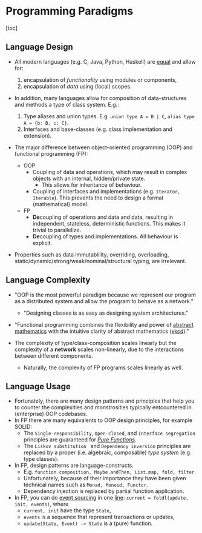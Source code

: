 # Programming Paradigms

[toc]

## Language Design

* All modern languages (e.g. C, Java, Python, Haskell) are [equal](https://en.wikipedia.org/wiki/Turing_completeness) and allow for:
  1. encapsulation of _functionality_ using modules or components,
  2. encapsulation of _data_ using (local) scopes.

* In addition, many languages allow for composition of data-structures and methods a type of class system. E.g.:
  1. Type aliases and union types. E.g. `union type A = B | C`, `alias type A = {b: B, c: C}`.
  2. Interfaces and base-classes (e.g. class implementation and extension).
  
* The major difference between object-oriented programming (OOP) and functional programming (FP):
    * OOP
        * Coupling of data and operations, which may result in complex objects with an internal, hidden/private state.
            * This allows for inheritance of behaviour.
        * Coupling of interfaces and implementations (e.g. `Iterator, Iterable`). This prevents the need to design a formal (mathematical) model.
    * FP
      * **De**coupling of operations and data and data, resulting in independent, stateless, deterministic functions. This makes it trivial to parallelize.
      * **De**coupling of types and implementations. All behaviour is explicit.
    
* Properties such as data immutablility, overriding, overloading, static/dynamic/strong/weak/nominal/structural typing, are irrelevant.




## Language Complexity

* "OOP is the most powerful paradigm because we represent our program as a distributed system and allow the program to behave as a network."
  * "Designing classes is as easy as designing system architectures."

* "Functional programming combines the flexibility and power of [abstract mathematics](https://en.wikipedia.org/wiki/Category_theory) with the intuitive clarity of abstract mathematics ([xkcd](https://xkcd.com/1270/))."

* The complexity of type/class-composition scales linearly but the complexity of a **network** scales non-linearly, due to the interactions between different components.
   * Naturally, the complexity of FP programs scales linearly as well.


## Language Usage

* Fortunately, there are many design patterns and principles that help you to counter the complexities and monstrosities typically entcountered in (enterprise) OOP codebases.
* In FP there are many equivalents to OOP design principles, for example SOLID:
   * The `Single-responsibility`, `Open-closed`, and `Interface segregation` principles are guaranteed for [_Pure Functions_](https://en.wikipedia.org/wiki/Pure_function).
   * The `Liskov substitution ` and `Dependency inversion` principles are replaced by a proper (i.e. algebraic, composable) _type system_ (e.g. type classes).
* In FP, design patterns are language-constructs.
  * E.g. `function composition, Maybe.andThen, List.map, fold, filter`.
  * Unfortunately, because of their importance they have been given technical names such as `Monad, Monoid, Functor`.
  * Dependency injection is replaced by partial function application.
* In FP, you can do [event sourcing](https://martinfowler.com/eaaDev/EventSourcing.html) in one [line](https://wiki.haskell.org/Fold):
  `current = foldl(update, init, events)`, where
  * `current, init` have the type `State`,
  * `events` is a sequence that represent transactions or updates,
  * `update(State, Event) -> State` is a (pure) function.


